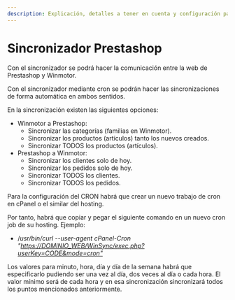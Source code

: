 ```yaml
---
description: Explicación, detalles a tener en cuenta y configuración para su puesta a punto
---
```


# Sincronizador Prestashop

Con el sincronizador se podrá hacer la comunicación entre la web de Prestashop y Winmotor.

Con el sincronizador mediante cron se podrán hacer las sincronizaciones de forma automática en ambos sentidos.

En la sincronización existen las siguientes opciones:

* Winmotor a Prestashop:
  * Sincronizar las categorías (familias en Winmotor).
  * Sincronizar los productos (artículos) tanto los nuevos creados.
  * Sincronizar TODOS los productos (artículos).
* Prestashop a Winmotor:
  * Sincronizar los clientes solo de hoy.
  * Sincronizar los pedidos solo de hoy.
  * Sincronizar TODOS los clientes.
  * Sincronizar TODOS los pedidos.

Para la configuración del CRON habrá que crear un nuevo trabajo de cron en cPanel o el similar del hosting.

Por tanto, habrá que copiar y pegar el siguiente comando en un nuevo cron job de su hosting. Ejemplo:

* /_usr/bin/curl --user-agent cPanel-Cron "_[_https://DOMINIO\_WEB/WinSync/exec.php?userKey=CODE\&mode=cron"_](https://phpstack-1004645-4311096.cloudwaysapps.com/WinSync\_f/exec.php?userKey=a%C3%B1sopdjfje900sdawredia\&mode=cron%22)

Los valores para minuto, hora, día y día de la semana habrá que especificarlo pudiendo ser una vez al día, dos veces al día o cada hora. El valor mínimo será de cada hora y en esa sincronización sincronizará todos los puntos mencionados anteriormente.
